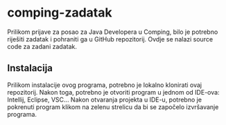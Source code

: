 # comping-zadatak

Prilikom prijave za posao za Java Developera u Comping, bilo je potrebno riješiti zadatak i pohraniti ga u GitHub repozitorij.
Ovdje se nalazi source code za zadani zadatak.

## Instalacija

Prilikom instalacije ovog programa, potrebno je lokalno klonirati ovaj repozitorij. Nakon toga, potrebno je otvoriti program u jednom od IDE-ova: Intellij, Eclipse, VSC...
Nakon otvaranja projekta u IDE-u, potrebno je pokrenuti program klikom na zelenu strelicu da bi se započelo izvršavanje programa.
